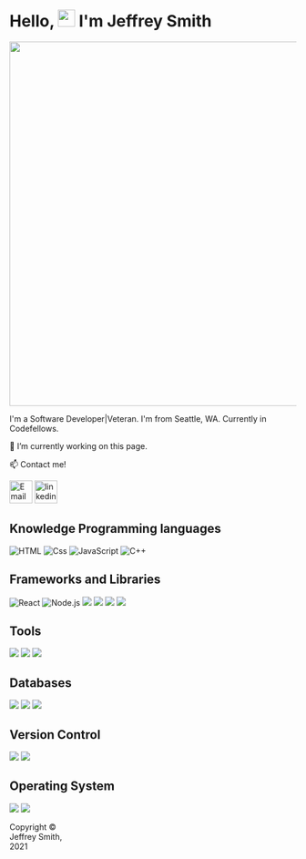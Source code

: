 # Hello, <img src="https://raw.githubusercontent.com/MartinHeinz/MartinHeinz/master/wave.gif" width="30px"> I'm Jeffrey Smith

<img src="https://images.unsplash.com/photo-1589149098258-3e9102cd63d3?ixlib=rb-1.2.1&ixid=MnwxMjA3fDB8MHxwaG90by1wYWdlfHx8fGVufDB8fHx8&auto=format&fit=crop&w=1000&q=80" width="1280" height="640">

I'm a Software Developer|Veteran. I'm from Seattle, WA. Currently in Codefellows.

 🔭 I’m currently working on this page. 

:mailbox: Contact me!

[<img src='https://as2.ftcdn.net/v2/jpg/02/94/86/83/1000_F_294868366_X8FPsss7F8fsUBDpAUIEjrcY66K3Hgre.jpg' alt='Email' height='40'>](mailto:jeffrey_s_smith@live.com)
[<img src='https://cdn.jsdelivr.net/npm/simple-icons@3.0.1/icons/linkedin.svg' alt='linkedin' height='40'>](https://linkedin.com/in/jeffrey-s-smith)

## Knowledge Programming languages

<p>
  <img alt="HTML" src="https://img.shields.io/badge/HTML-E34F26?logo=HTML5&logoColor=white&style=plastic" />
  <img alt="Css" src="https://img.shields.io/badge/CSS-1572B6?logo=css3&logoColor=white&style=plastic" />
  <img alt="JavaScript" src="https://img.shields.io/badge/JavaScript-F7DF1E?logo=javascript&logoColor=white&style=plastic" />
  <img alt="C++" src="https://img.shields.io/badge/cplusplus-#00599C?logo=cplusplus&logoColor=white&style=plastic" />
 </p>

## Frameworks and Libraries

<p>
  <img alt="React" src="https://img.shields.io/badge/React-61DAFB?logo=react&logoColor=white&style=plastic" />
  <img alt="Node.js" src="https://img.shields.io/badge/Node.js-339933?logo=nodedotjs&logoColor=white&style=plastic" />
  
  <img src="https://img.shields.io/badge/.NET-512BD4?style=for-the-badge&logo=dotnet&logoColor=white&style=plastic" />
  <img src="https://img.shields.io/badge/Bootstrap-563D7C?style=for-the-badge&logo=bootstrap&logoColor=white&style=plastic" />
  <img src="https://img.shields.io/badge/jQuery-0769AD?style=for-the-badge&logo=jquery&logoColor=white&style=plastic" />
  <img src="https://img.shields.io/badge/yarn-%232C8EBB.svg?style=for-the-badge&logo=yarn&logoColor=white&style=plastic" />
</p>

## Tools

<p>
  <img src="https://img.shields.io/badge/Visual_Studio_Code-0078D4?style=for-the-badge&logo=visual%20studio%20code&logoColor=white&style=plastic" />
  <img src="https://img.shields.io/badge/Visual_Studio-5C2D91?style=for-the-badge&logo=visual%20studio&logoColor=white&style=plastic" />
  <img src="https://img.shields.io/badge/Eclipse-2C2255?style=for-the-badge&logo=eclipse&logoColor=white&style=plastic" />
  
</p>

## Databases

<p>
  <img src="https://img.shields.io/badge/Microsoft%20SQL%20Sever-CC2927?style=for-the-badge&logo=microsoft%20sql%20server&logoColor=white" />
  <img src="https://img.shields.io/badge/Oracle-F80000?style=for-the-badge&logo=oracle&logoColor=white" />
  <img src="https://img.shields.io/badge/MongoDB-4EA94B?style=for-the-badge&logo=mongodb&logoColor=white" />
  </p>

## Version Control

<p>
<img src="https://img.shields.io/badge/git-%23F05033.svg?style=for-the-badge&logo=git&logoColor=red" />
<img src="https://img.shields.io/badge/github-%23121011.svg?style=for-the-badge&logo=github&logoColor=black" />
</p>

## Operating System

<img src="https://img.shields.io/badge/Windows-0078D6?style=for-the-badge&logo=windows&logoColor=white" />
<img src="https://img.shields.io/badge/Linux-FCC624?style=for-the-badge&logo=linux&logoColor=black" />

<footer>
<p style="float:left; width: 20%;">
Copyright © Jeffrey Smith, 2021
</footer>

